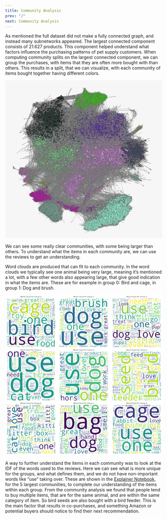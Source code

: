 ```yaml
---
title: Community Analysis
prev: "/"
next: Community Analysis
---
```


As mentioned the full dataset did not make a fully connected graph, and instead many subnetworks appeared. The largest connected component consists of 21.627 products. This component helped understand what factors influence the purchasing patterns of pet supply customers. When computing community splits on the largest connected component, we can group the purchases, with items that they are often more bought with than others. This results in a split, that we can visualize, with each community of items bought together having different colors.

![](/images/largest_component.png)

We can see some really clear communities, with some being larger than others. To understand what the items in each community are, we can use the reviews to get an understanding.

Word clouds are produced that can fit to each community. In the word clouds we typically see one animal being very large, meaning it’s mentioned a lot, with a few other words also appearing large, that give good indication in what the items are. These are for example in group 0: Bird and cage, in group 1: Dog and brush. 

![](/images/word_cloud.png)

A way to further understand the items in each community was to look at the IDF of the words used to the reviews. Here we can see what is more unique for the groups, and what defines them, and we do not have non-important words like “use” taking over. These are shown in the [Explainer Notebook](explainer-notebook.html), for the 5 largest communities, to complete our understanding of the items within each group.
From the community analysis we found that people tend to buy multiple items, that are for the same animal, and are within the same category of item. So bird seeds are also bought with a bird feeder. This is the main factor that results in co-purchases, and something Amazon or potential buyers should notice to find their next recommendation.


